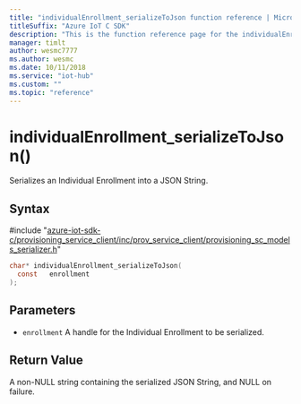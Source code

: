```yaml
---                             
title: "individualEnrollment_serializeToJson function reference | Microsoft Docs" 
titleSuffix: "Azure IoT C SDK"            
description: "This is the function reference page for the individualEnrollment_serializeToJson() function in the Azure IoT C SDK. This SDK is used with Azure IoT Hub and Azure IoT Hub Device Provisioning Service"            
manager: timlt                 
author: wesmc7777              
ms.author: wesmc               
ms.date: 10/11/2018                    
ms.service: "iot-hub"             
ms.custom: ""                
ms.topic: "reference"        
---                            
```


# individualEnrollment_serializeToJson()

Serializes an Individual Enrollment into a JSON String.

## Syntax

\#include "[azure-iot-sdk-c/provisioning_service_client/inc/prov_service_client/provisioning_sc_models_serializer.h](../provisioning-sc-models-serializer-h.md)"  
```C
char* individualEnrollment_serializeToJson(
  const   enrollment
);
```

## Parameters
* `enrollment` A handle for the Individual Enrollment to be serialized.

## Return Value
A non-NULL string containing the serialized JSON String, and NULL on failure.

